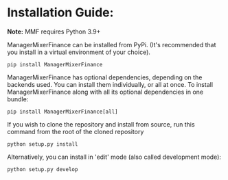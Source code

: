 # Installation Guide:

**Note:** MMF requires Python 3.9+

ManagerMixerFinance can be installed from PyPi. (It's recommended that you install in a virtual environment of your choice).

    pip install ManagerMixerFinance

ManagerMixerFinance has optional dependencies, depending on the backends used. You can install them individually, or all at once. To install ManagerMixerFinance along with all its optional dependencies in one bundle:

    pip install ManagerMixerFinance[all]

If you wish to clone the repository and install from source, run this command from the root of the cloned repository

    python setup.py install

Alternatively, you can install in 'edit' mode (also called development mode):

    python setup.py develop